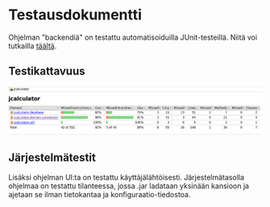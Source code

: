 # Testausdokumentti
Ohjelman "backendiä" on testattu automatisoiduilla JUnit-testeillä. Niitä voi tutkailla [täältä](https://github.com/kotommi/otm-harjoitustyo/tree/master/jcalculator/src/test/java/test).

## Testikattavuus
![kuva](https://github.com/kotommi/otm-harjoitustyo/blob/master/dokumentaatio/testit.png)

## Järjestelmätestit
Lisäksi ohjelman UI:ta on testattu käyttäjälähtöisesti.
Järjestelmätasolla ohjelmaa on testattu tilanteessa, jossa .jar ladataan yksinään kansioon ja ajetaan se ilman tietokantaa ja konfiguraatio-tiedostoa. 
